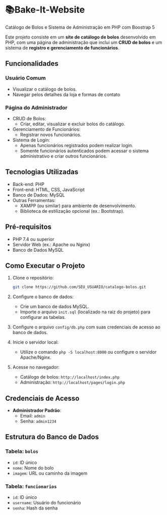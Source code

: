# 📚Bake-It-Website
Catálogo de Bolos e Sistema de Administração em PHP com Boostrap 5

Este projeto consiste em um **site de catálogo de bolos** desenvolvido em PHP, com uma página de administração que inclui um **CRUD de bolos** e um sistema de **registro e gerenciamento de funcionários**.

## Funcionalidades

### Usuário Comum
- Visualizar o catálogo de bolos.
- Navegar pelos detalhes da loja e formas de contato

### Página do Administrador
- CRUD de Bolos:
    - Criar, editar, visualizar e excluir bolos do catálogo.
- Gerenciamento de Funcionários:
    - Registrar novos funcionários.
- Sistema de Login:
    - Apenas funcionários registrados podem realizar login.
    - Somente funcionários autenticados podem acessar o sistema administrativo e criar outros funcionários.

## Tecnologias Utilizadas
- Back-end: PHP
- Front-end: HTML, CSS, JavaScript
- Banco de Dados: MySQL
- Outras Ferramentas:
    - XAMPP (ou similar) para ambiente de desenvolvimento.
    - Biblioteca de estilização opcional (ex.: Bootstrap).

## Pré-requisitos
- PHP 7.4 ou superior
- Servidor Web (ex.: Apache ou Nginx)
- Banco de Dados MySQL

## Como Executar o Projeto
1. Clone o repositório:
   ```bash
   git clone https://github.com/SEU_USUARIO/catalogo-bolos.git
   ```
   
2. Configure o banco de dados:
    - Crie um banco de dados MySQL.
    - Importe o arquivo `init.sql` (localizado na raiz do projeto) para configurar as tabelas.

3. Configure o arquivo `config/db.php` com suas credenciais de acesso ao banco de dados.

4. Inicie o servidor local:
    - Utilize o comando `php -S localhost:8000` ou configure o servidor Apache/Nginx.

5. Acesse no navegador:
    - Catálogo de bolos: `http://localhost/index.php`
    - Administração: `http://localhost/pages/login.php`

## Credenciais de Acesso

- **Administrador Padrão**:
    - Email: `admin`
    - Senha: `admin1234`

## Estrutura do Banco de Dados

### Tabela: `bolos`
- `id`: ID único
- `nome`: Nome do bolo
- `imagem`: URL ou caminho da imagem

### Tabela: `funcionarios`
- `id`: ID único
- `username`: Usuário do funcionário
- `senha`: Hash da senha
